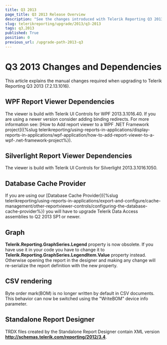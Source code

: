 ```yaml
---
title: Q3 2013
page_title: Q3 2013 Release Overview 
description: "See the changes introduced with Telerik Reporting Q3 2013 that should be considered before upgrading, and the 3rd party products & packages this version depends on."
slug: telerikreporting/upgrade/2013/q3-2013
tags: q3,2013
published: True
position: 0
previous_url: /upgrade-path-2013-q3
---
```


# Q3 2013 Changes and Dependencies

This article explains the manual changes required when upgrading to Telerik Reporting Q3 2013 (7.2.13.1016).

## WPF Report Viewer Dependencies

The viewer is build with Telerik UI Controls for WPF 2013.3.1016.40. If you are using a newer version consider adding binding redirects. For more information see: [How to Add report viewer to a WPF .NET Framework project]({%slug telerikreporting/using-reports-in-applications/display-reports-in-applications/wpf-application/how-to-add-report-viewer-to-a-wpf-.net-framework-project%}).

## Silverlight Report Viewer Dependencies

The viewer is build with Telerik UI Controls for Silverlight 2013.3.1016.1050. 

## Database Cache Provider

If you are using our [Database Cache Provider]({%slug telerikreporting/using-reports-in-applications/export-and-configure/cache-management/other-reportviewer-controls/configuring-the-database-cache-provider%}) you will have to upgrade Telerik Data Access assemblies to Q2 2013 SP1 or newer. 

## Graph

__Telerik.Reporting.GraphSeries.Legend__ property is now obsolete. If you have use it in your code you have to change it to __Telerik.Reporting.GraphSeries.LegendItem.Value__ property instead. Otherwise opening the report in the designer and making any change will re-serialize the report definition with the new property. 

## CSV rendering

Byte order mark(BOM) is no longer written by default in CSV documents. This behavior can now be switched using the "WriteBOM" device info parameter. 

## Standalone Report Designer

TRDX files created by the Standalone Report Designer contain XML version __http://schemas.telerik.com/reporting/2012/3.4__. 
